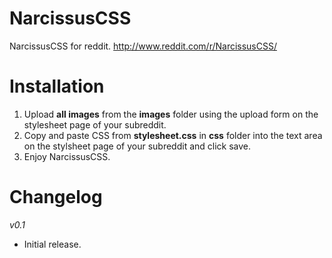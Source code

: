 NarcissusCSS
============

NarcissusCSS for reddit. http://www.reddit.com/r/NarcissusCSS/


Installation
============

1. Upload **all images** from the **images** folder using the upload form on the stylesheet page of your subreddit.
2. Copy and paste CSS from **stylesheet.css** in **css** folder into the text area on the stylsheet page of your subreddit and click save.
3. Enjoy NarcissusCSS.


Changelog
============
*v0.1*
* Initial release.